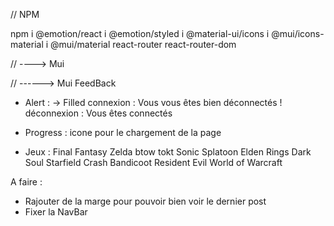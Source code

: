 // NPM

npm i @emotion/react
i @emotion/styled
i @material-ui/icons
i @mui/icons-material
i @mui/material react-router
react-router-dom

// ----> Mui

// ------> Mui FeedBack

-  Alert : -> Filled
   connexion :
   <Alert variant="filled" severity="info">
   Vous vous êtes bien déconnectés !
   </Alert>
   déconnexion :
   <Alert variant="filled" severity="success">
   Vous êtes connectés
   </Alert>

-  Progress : icone pour le chargement de la page
   <CircularProgress />

-  Jeux :
   Final Fantasy
   Zelda btow tokt
   Sonic
   Splatoon
   Elden Rings
   Dark Soul
   Starfield
   Crash Bandicoot
   Resident Evil
   World of Warcraft

A faire :

-  Rajouter de la marge pour pouvoir bien voir le dernier post
-  Fixer la NavBar

